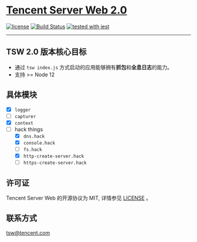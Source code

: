 # [Tencent Server Web 2.0](https://tswjs.org)


[![license](https://img.shields.io/github/license/mashape/apistatus.svg)](https://github.com/Tencent/TSW/blob/master/LICENSE) [![Build Status](https://github.com/tencent/tsw/workflows/build/badge.svg)](https://github.com/Tencent/TSW/actions?query=workflow%3Abuild) [![tested with jest](https://img.shields.io/badge/tested_with-jest-99424f.svg)](https://github.com/facebook/jest)

---

## TSW 2.0 版本核心目标

- 通过 `tsw index.js` 方式启动的应用能够拥有**抓包**和**全息日志**的能力。
- 支持 >= Node 12

## 具体模块

- [x] `logger`
- [ ] `capturer`
- [x] `context`
- [ ] hack things
  - [x] `dns.hack`
  - [x] `console.hack`
  - [ ] `fs.hack`
  - [x] `http-create-server.hack`
  - [ ] `https-create-server.hack`

## 许可证

Tencent Server Web 的开源协议为 MIT, 详情参见 [LICENSE](https://github.com/Tencent/TSW/blob/master/LICENSE) 。

## 联系方式

tsw@tencent.com
